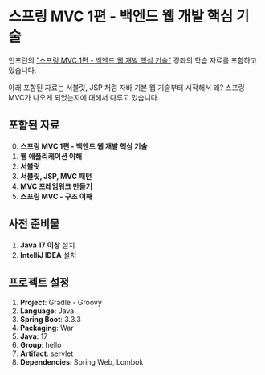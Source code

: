 # 스프링 MVC 1편 - 백엔드 웹 개발 핵심 기술

인프런의 ["스프링 MVC 1편 - 백엔드 웹 개발 핵심 기술"](https://www.inflearn.com/course/%EC%8A%A4%ED%94%84%EB%A7%81-mvc-1) 강좌의 학습 자료를 포함하고 있습니다. 

아래 포함된 자료는 서블릿, JSP 처럼 자바 기본 웹 기술부터 시작해서 왜? 스프링 MVC가 나오게 되었는지에 대해서 다루고 있습니다.

## 포함된 자료

0. **스프링 MVC 1편 - 백엔드 웹 개발 핵심 기술**
1. **웹 애플리케이션 이해**
2. **서블릿**
3. **서블릿, JSP, MVC 패턴**
4. **MVC 프레임워크 만들기**
5. **스프링 MVC - 구조 이해**

## 사전 준비물

1. **Java 17 이상** 설치
2. **IntelliJ IDEA** 설치

## 프로젝트 설정

1. **Project**: Gradle - Groovy
2. **Language**: Java
3. **Spring Boot**: 3.3.3
4. **Packaging**: War
5. **Java**: 17
6. **Group**: hello
7. **Artifact**: servlet
8. **Dependencies**: Spring Web, Lombok
